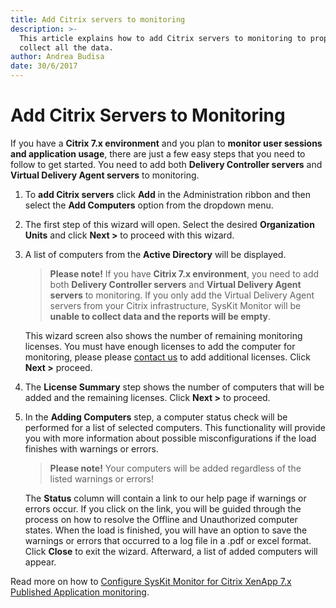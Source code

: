 ```yaml
---
title: Add Citrix servers to monitoring
description: >-
  This article explains how to add Citrix servers to monitoring to properly
  collect all the data.
author: Andrea Budisa
date: 30/6/2017
---
```


# Add Citrix Servers to Monitoring

If you have a **Citrix 7.x environment** and you plan to **monitor user sessions and application usage**, there are just a few easy steps that you need to follow to get started. You need to add both **Delivery Controller servers** and **Virtual Delivery Agent servers** to monitoring.

1. To **add Citrix servers** click **Add** in the Administration ribbon and then select the **Add Computers** option from the dropdown menu.
2. The first step of this wizard will open. Select the desired **Organization Units** and click **Next &gt;** to proceed with this wizard.
3. A list of computers from the **Active Directory** will be displayed.

   > **Please note!** If you have **Citrix 7.x environment**, you need to add both **Delivery Controller servers** and **Virtual Delivery Agent servers** to monitoring. If you only add the Virtual Delivery Agent servers from your Citrix infrastructure, SysKit Monitor will be **unable to collect data and the reports will be empty**.

   This wizard screen also shows the number of remaining monitoring licenses. You must have enough licenses to add the computer for monitoring, please please [contact us](https://www.syskit.com/company/contact-us) to add additional licenses. Click **Next &gt;** proceed.

4. The **License Summary** step shows the number of computers that will be added and the remaining licenses. Click **Next &gt;** to proceed.
5. In the **Adding Computers** step, a computer status check will be performed for a list of selected computers. This functionality will provide you with more information about possible misconfigurations if the load finishes with warnings or errors.

   > **Please note!** Your computers will be added regardless of the listed warnings or errors!

   The **Status** column will contain a link to our help page if warnings or errors occur. If you click on the link, you will be guided through the process on how to resolve the Offline and Unauthorized computer states. When the load is finished, you will have an option to save the warnings or errors that occurred to a log file in a .pdf or excel format. Click **Close** to exit the wizard. Afterward, a list of added computers will appear.

Read more on how to [Configure SysKit Monitor for Citrix XenApp 7.x Published Application monitoring](add-citrix-servers.md#internal/how-to/citrix-xenapp/monitor-citrix-xenapp7-published-applications).

